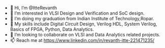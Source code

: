 - 👋 Hi, I’m @ItteRevanth
- 👀 I’m interested in VLSI Design and Verification and SoC design.
- 🌱 I’m doing my graduation from Indian Institute of Technology,Ropar.
- 🌱 My skills include Digital Circuit Design, Verilog HDL, System Verilog, Basics of FPGA, Python, Data Analytics.
- 💞️ I’m looking to collaborate on VLSI and Data Analytics related projects.
- 📫 Reach me at https://www.linkedin.com/in/revanth-itte-221471235/

<!---
ItteRevanth/ItteRevanth is a ✨ special ✨ repository because its `README.md` (this file) appears on your GitHub profile.
You can click the Preview link to take a look at your changes.
--->
